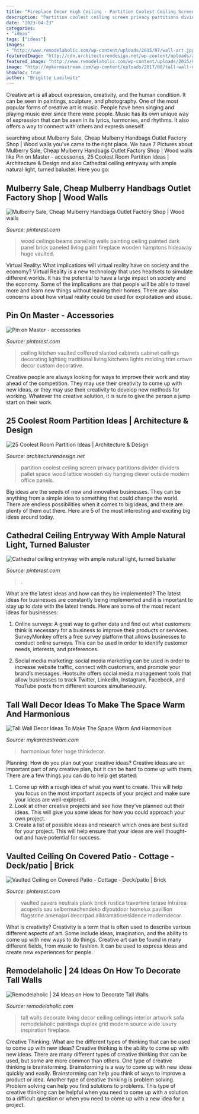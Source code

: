 ```yaml
---
title: "Fireplace Decor High Ceiling - Partition Coolest Ceiling Screen Privacy Partitions Divider Dividers Pallet Space Wood Lattice Wooden Diy Hanging Clever Outside Modern Office Panels"
description: "Partition coolest ceiling screen privacy partitions divider dividers pallet space wood lattice wooden diy hanging clever outside modern office panels"
date: "2023-04-23"
categories:
- "ideas"
tags: ["ideas"]
images:
- "http://www.remodelaholic.com/wp-content/uploads/2015/07/wall-art.jpg"
featuredImage: "http://cdn.architecturendesign.net/wp-content/uploads/2014/08/951.jpg"
featured_image: "http://www.remodelaholic.com/wp-content/uploads/2015/07/wall-art.jpg"
image: "http://mykarmastream.com/wp-content/uploads/2017/08/tall-wall-decor-3.jpg"
ShowToc: true
author: "Brigitte Lueilwitz"
---
```



Creative art is all about expression, creativity, and the human condition. It can be seen in paintings, sculpture, and photography. One of the most popular forms of creative art is music. People have been singing and playing music ever since there were people. Music has its own unique way of expression that can be seen in its lyrics, harmonies, and rhythms. It also offers a way to connect with others and express oneself.

	

		
searching about Mulberry Sale, Cheap Mulberry Handbags Outlet Factory Shop | Wood walls you've came to the right place. We have 7 Pictures about Mulberry Sale, Cheap Mulberry Handbags Outlet Factory Shop | Wood walls like Pin on Master - accessories, 25 Coolest Room Partition Ideas | Architecture &amp; Design and also Cathedral ceiling entryway with ample natural light, turned baluster. Here you go:
		
    
## Mulberry Sale, Cheap Mulberry Handbags Outlet Factory Shop | Wood Walls

<img loading=lazy src="https://i.pinimg.com/736x/32/31/8f/32318fc0b53ded505ac353b7c16665d8--painting-wood-paneling-striped-sofa.jpg" onerror="this.onerror=null;this.src='https://tse2.mm.bing.net/th?id=OIP.62Mb-cawGu76orD0i19rNgHaLH&amp;pid=15.1';" alt="Mulberry Sale, Cheap Mulberry Handbags Outlet Factory Shop | Wood walls">

_Source: pinterest.com_

>wood ceilings beams paneling walls painting ceiling painted dark panel brick paneled living paint fireplace wooden hamptons hideaway huge vaulted. 

	

Virtual Reality: What implications will virtual reality have on society and the economy?
Virtual Reality is a new technology that uses headsets to simulate different worlds. It has the potential to have a large impact on society and the economy. Some of the implications are that people will be able to travel more and learn new things without leaving their homes. There are also concerns about how virtual reality could be used for exploitation and abuse.

    
## Pin On Master - Accessories

<img loading=lazy src="https://i.pinimg.com/736x/6a/3b/21/6a3b21521dc637c60ff7d13f3e13c74c--vaulted-coffered-ceiling-kitchen-sink-faucets.jpg" onerror="this.onerror=null;this.src='https://tse3.mm.bing.net/th?id=OIP.t0PiNpjyzwT39d7fTOneBwHaLH&amp;pid=15.1';" alt="Pin on Master - accessories">

_Source: pinterest.com_

>ceiling kitchen vaulted coffered slanted cabinets cabinet ceilings decorating lighting traditional living kitchens lights molding trim crown decor custom decorative. 

	

Creative people are always looking for ways to improve their work and stay ahead of the competition. They may use their creativity to come up with new ideas, or they may use their creativity to develop new methods for working. Whatever the creative solution, it is sure to give the person a jump start on their work.

    
## 25 Coolest Room Partition Ideas | Architecture &amp; Design

<img loading=lazy src="http://cdn.architecturendesign.net/wp-content/uploads/2014/08/951.jpg" onerror="this.onerror=null;this.src='https://tse4.mm.bing.net/th?id=OIP.l6uPWvwx0ulWGilhQm37mgHaLK&amp;pid=15.1';" alt="25 Coolest Room Partition Ideas | Architecture &amp; Design">

_Source: architecturendesign.net_

>partition coolest ceiling screen privacy partitions divider dividers pallet space wood lattice wooden diy hanging clever outside modern office panels. 

	

Big ideas are the seeds of new and innovative businesses. They can be anything from a simple idea to something that could change the world. There are endless possibilities when it comes to big ideas, and there are plenty of them out there. Here are 5 of the most interesting and exciting big ideas around today.

    
## Cathedral Ceiling Entryway With Ample Natural Light, Turned Baluster

<img loading=lazy src="https://i.pinimg.com/736x/fb/e2/99/fbe2990fcfa10b11c4ce220019ec8eef.jpg" onerror="this.onerror=null;this.src='https://tse1.mm.bing.net/th?id=OIP.8T1XHBdcmHIGZOyl6gOelQHaLH&amp;pid=15.1';" alt="Cathedral ceiling entryway with ample natural light, turned baluster">

_Source: pinterest.com_

>. 

	

What are the latest ideas and how can they be implemented?
The latest ideas for businesses are constantly being implemented and it is important to stay up to date with the latest trends. Here are some of the most recent ideas for businesses:
1. Online surveys: A great way to gather data and find out what customers think is necessary for a business to improve their products or services. SurveyMonkey offers a free survey platform that allows businesses to conduct online surveys. This can be used in order to identify customer needs, interests, and preferences.

2. Social media marketing: social media marketing can be used in order to increase website traffic, connect with customers, and promote your brand’s messages. Hootsuite offers social media management tools that allow businesses to track Twitter, LinkedIn, Instagram, Facebook, and YouTube posts from different sources simultaneously.

    
## Tall Wall Decor Ideas To Make The Space Warm And Harmonious

<img loading=lazy src="http://mykarmastream.com/wp-content/uploads/2017/08/tall-wall-decor-3.jpg" onerror="this.onerror=null;this.src='https://tse2.mm.bing.net/th?id=OIP.eweFXd4Vh5V5xvVA6ieqegHaLG&amp;pid=15.1';" alt="Tall Wall Decor Ideas To Make The Space Warm And Harmonious">

_Source: mykarmastream.com_

>harmonious foter hoge thinkdecor. 

	

Planning: How do you plan out your creative ideas?
Creative ideas are an important part of any creative plan, but it can be hard to come up with them. 
There are a few things you can do to help get started:

1. Come up with a rough idea of what you want to create. This will help you focus on the most important aspects of your project and make sure your ideas are well-explored. 
2. Look at other creative projects and see how they’ve planned out their ideas. This will give you some ideas for how you could approach your own project. 
3. Create a list of possible ideas and research which ones are best suited for your project. This will help ensure that your ideas are well thought-out and have potential for success.

    
## Vaulted Ceiling On Covered Patio - Cottage - Deck/patio | Brick

<img loading=lazy src="https://i.pinimg.com/736x/a3/cd/aa/a3cdaa877bc47493ece49ae81ae5aca5.jpg" onerror="this.onerror=null;this.src='https://tse3.mm.bing.net/th?id=OIP.JmN_nq8zgnwQyfK9ZFl8bAHaE8&amp;pid=15.1';" alt="Vaulted Ceiling on Covered Patio - Cottage - Deck/patio | Brick">

_Source: pinterest.com_

>vaulted pavers neutrals plank brick rustica travertine terase intrarea acoperis sau selbermachendeko diyoutdoor homelux pavillion flagstone amenajari decorpad alldramaticresidence moderndecor. 

	

What is creativity?
Creativity is a term that is often used to describe various different aspects of art. Some include ideas, imagination, and the ability to come up with new ways to do things. Creative art can be found in many different fields, from music to fashion. It can be used to express ideas and create new experiences for people.

    
## Remodelaholic | 24 Ideas On How To Decorate Tall Walls

<img loading=lazy src="http://www.remodelaholic.com/wp-content/uploads/2015/07/wall-art.jpg" onerror="this.onerror=null;this.src='https://tse3.mm.bing.net/th?id=OIP.IScXqSJNDSuWoxXeERBxPgHaLC&amp;pid=15.1';" alt="Remodelaholic | 24 Ideas on How to Decorate Tall Walls">

_Source: remodelaholic.com_

>tall walls decorate living decor ceiling ceilings interior artwork sofa remodelaholic paintings duplex grid modern source wide luxury inspiration fireplace. 

	

Creative Thinking: What are the different types of thinking that can be used to come up with new ideas?
Creative thinking is the ability to come up with new ideas. There are many different types of creative thinking that can be used, but some are more common than others. One type of creative thinking is brainstorming. Brainstorming is a way to come up with new ideas quickly and easily. Brainstorming can help you think of ways to improve a product or idea. Another type of creative thinking is problem solving. Problem solving can help you find solutions to problems. This type of creative thinking can be helpful when you need to come up with a solution to a difficult question or when you need to come up with a new idea for a project.

